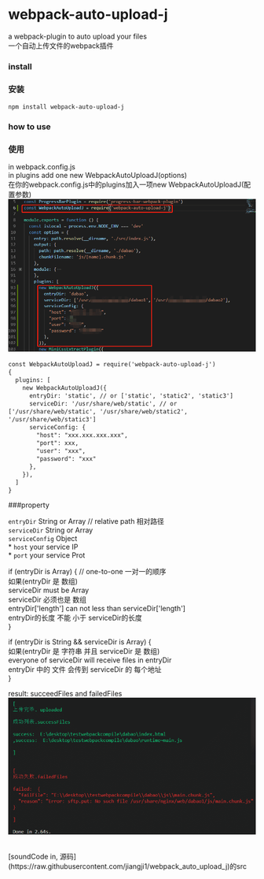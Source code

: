 # webpack-auto-upload-j

a webpack-plugin to auto upload your files <br/>
一个自动上传文件的webpack插件 <br/>

### install <br/>
### 安装 <br/>
```
npm install webpack-auto-upload-j
```

### how to use <br/>
### 使用 <br/>
in webpack.config.js <br/>
in plugins add one new WebpackAutoUploadJ(options) <br/>
在你的webpack.config.js中的plugins加入一项new WebpackAutoUploadJ(配置参数) <br/>
![1](https://raw.githubusercontent.com/jiangji1/webpack_auto_upload_j/master/imgs/1.png) <br/>
```
const WebpackAutoUploadJ = require('webpack-auto-upload-j')
{
  plugins: [
    new WebpackAutoUploadJ({
      entryDir: 'static', // or ['static', 'static2', 'static3']
      serviceDir: '/usr/share/web/static', // or ['/usr/share/web/static', '/usr/share/web/static2', '/usr/share/web/static3']
      serviceConfig: {
        "host": "xxx.xxx.xxx.xxx",
        "port": xxx,
        "user": "xxx",
        "password": "xxx"
      },
    }),
  ]
}
```
###property <br/>

`entryDir`    String or Array  // relative path    相对路径 <br/>
`serviceDir`  String or Array <br/>
`serviceConfig` Object <br/>
        * `host` your service IP <br/>
        * `port` your service Prot <br/>


if (entryDir is Array) { // one-to-one  一对一的顺序 <br/>
如果(entryDir 是 数组) <br/>
  serviceDir must be Array <br/>
  serviceDir 必须也是 数组 <br/>
  entryDir['length'] can not less than serviceDir['length'] <br/>
  entryDir的长度 不能 小于 serviceDir的长度 <br/>
} <br/>

if (entryDir is String && serviceDir is Array) { <br/>
如果(entryDir 是 字符串 并且 serviceDir 是 数组) <br/>
  everyone of serviceDir will receive files in entryDir <br/>
  entryDir 中的 文件 会传到 serviceDir 的 每个地址 <br/>
} <br/>


result: succeedFiles and failedFiles
![2](https://raw.githubusercontent.com/jiangji1/webpack_auto_upload_j/master/imgs/2.png)

  <br/>
[soundCode in, 源码](https://raw.githubusercontent.com/jiangji1/webpack_auto_upload_j)的src